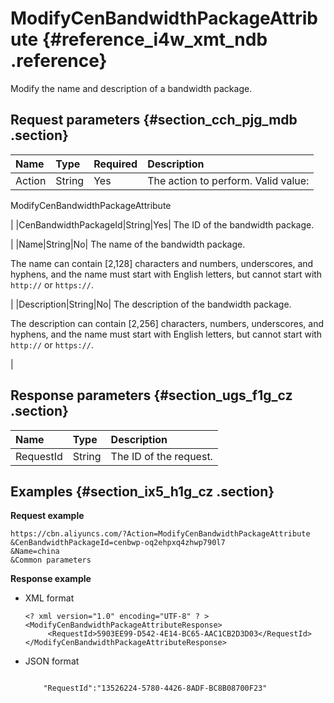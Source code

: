 # ModifyCenBandwidthPackageAttribute {#reference_i4w_xmt_ndb .reference}

Modify the name and description of a bandwidth package.

## Request parameters {#section_cch_pjg_mdb .section}

|Name|Type|Required|Description|
|:---|:---|:-------|:----------|
|Action|String|Yes| The action to perform. Valid value:

 ModifyCenBandwidthPackageAttribute

 |
|CenBandwidthPackageId|String|Yes| The ID of the bandwidth package.

 |
|Name|String|No| The name of the bandwidth package.

 The name can contain \[2,128\] characters and numbers, underscores, and hyphens, and the name must start with English letters, but cannot start with `http://` or `https://`.

 |
|Description|String|No| The description of the bandwidth package.

 The description can contain \[2,256\] characters, numbers, underscores, and hyphens, and the name must start with English letters, but cannot start with `http://` or `https://`.

 |

## Response parameters {#section_ugs_f1g_cz .section}

|Name|Type|Description|
|:---|:---|:----------|
|RequestId|String|The ID of the request.|

## Examples {#section_ix5_h1g_cz .section}

**Request example**

``` {#createVPCpub}
https://cbn.aliyuncs.com/?Action=ModifyCenBandwidthPackageAttribute
&CenBandwidthPackageId=cenbwp-oq2ehpxq4zhwp790l7
&Name=china
&Common parameters
```

**Response example**

-   XML format

    ```
    <? xml version="1.0" encoding="UTF-8" ? >
    <ModifyCenBandwidthPackageAttributeResponse>
         <RequestId>5903EE99-D542-4E14-BC65-AAC1CB2D3D03</RequestId>
    </ModifyCenBandwidthPackageAttributeResponse>
    ```

-   JSON format

    ```
    
        "RequestId":"13526224-5780-4426-8ADF-BC8B08700F23"
    
    ```


